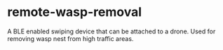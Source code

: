 # remote-wasp-removal
A BLE enabled swiping device that can be attached to a drone. Used for removing wasp nest from high traffic areas.

